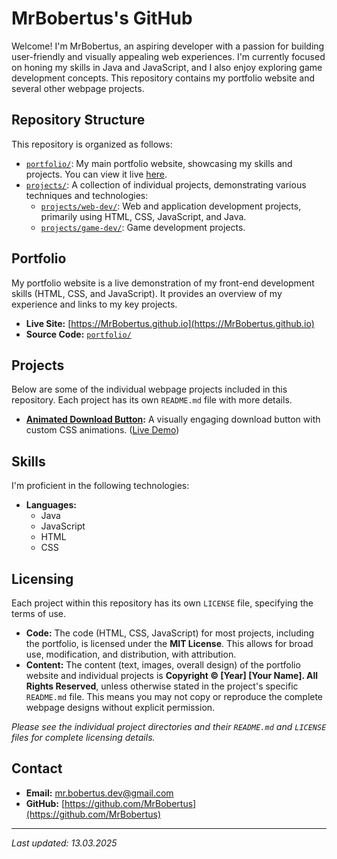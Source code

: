 # MrBobertus's GitHub

Welcome! I'm MrBobertus, an aspiring developer with a passion for building user-friendly and visually appealing web experiences.  I'm currently focused on honing my skills in Java and JavaScript, and I also enjoy exploring game development concepts. This repository contains my portfolio website and several other webpage projects.

## Repository Structure

This repository is organized as follows:

*   [`portfolio/`](portfolio/): My main portfolio website, showcasing my skills and projects. You can view it live [here](https://yourusername.github.io).
*   [`projects/`](projects/): A collection of individual projects, demonstrating various techniques and technologies:
    *   [`projects/web-dev/`](projects/web-dev/): Web and application development projects, primarily using HTML, CSS, JavaScript, and Java.
    *   [`projects/game-dev/`](projects/game-dev/): Game development projects.

## Portfolio

My portfolio website is a live demonstration of my front-end development skills (HTML, CSS, and JavaScript). It provides an overview of my experience and links to my key projects.

*   **Live Site:** [https://MrBobertus.github.io](https://MrBobertus.github.io)
*   **Source Code:** [`portfolio/`](portfolio/)

## Projects

Below are some of the individual webpage projects included in this repository. Each project has its own `README.md` file with more details.

*   **[Animated Download Button](projects/web-dev/animated-download-button/):**  A visually engaging download button with custom CSS animations. ([Live Demo](https://mrbobertus.github.io/projects/web-dev/animated-download-button/))

## Skills

I'm proficient in the following technologies:

*   **Languages:**
    *   Java
    *   JavaScript
    *   HTML
    *   CSS

## Licensing

Each project within this repository has its own `LICENSE` file, specifying the terms of use.

*   **Code:** The code (HTML, CSS, JavaScript) for most projects, including the portfolio, is licensed under the **MIT License**. This allows for broad use, modification, and distribution, with attribution.
*   **Content:** The content (text, images, overall design) of the portfolio website and individual projects is **Copyright © [Year] [Your Name]. All Rights Reserved**, unless otherwise stated in the project's specific `README.md` file. This means you may not copy or reproduce the complete webpage designs without explicit permission.

*Please see the individual project directories and their `README.md` and `LICENSE` files for complete licensing details.*

## Contact

*   **Email:** mr.bobertus.dev@gmail.com
*   **GitHub:** [https://github.com/MrBobertus](https://github.com/MrBobertus)

---

*Last updated: 13.03.2025*
